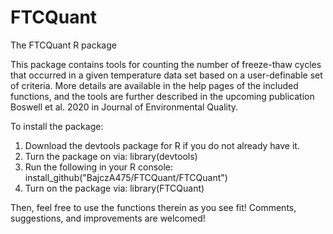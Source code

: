 # FTCQuant
The FTCQuant R package

This package contains tools for counting the number of freeze-thaw cycles that occurred in a given temperature data set based on a user-definable set of criteria. More details are available in the help pages of the included functions, and the tools are further described in the upcoming publication Boswell et al. 2020 in Journal of Environmental Quality. 

To install the package:
1. Download the devtools package for R if you do not already have it.
2. Turn the package on via: library(devtools)
3. Run the following in your R console: install_github("BajczA475/FTCQuant/FTCQuant")
4. Turn on the package via: library(FTCQuant)

Then, feel free to use the functions therein as you see fit! Comments, suggestions, and improvements are welcomed! 
